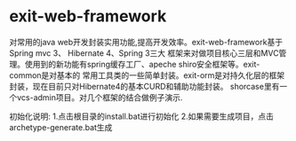 exit-web-framework
==================

对常用的java web开发封装实用功能,提高开发效率。exit-web-framework基于Spring mvc 3、 Hibernate 4、Spring 3三大
框架来对做项目核心三层和MVC管理。使用到的新功能有spring缓存工厂、apeche shiro安全框架等。exit-common是对基本的
常用工具类的一些简单封装。exit-orm是对持久化层的框架封装，现在目前只对Hibernate4的基本CURD和辅助功能封装。
shorcase里有一个vcs-admin项目。对几个框架的结合做例子演示.

初始化说明:
1.点击根目录的install.bat进行初始化
2.如果需要生成项目，点击archetype-generate.bat生成